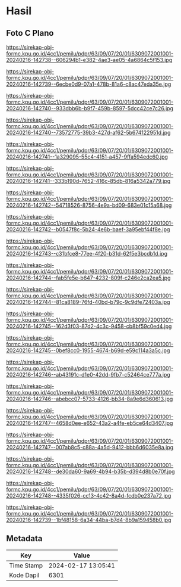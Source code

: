 # Hasil

## Foto C Plano

https://sirekap-obj-formc.kpu.go.id/4cc1/pemilu/pdpr/63/09/07/20/01/6309072001001-20240216-142738--606294b1-e382-4ae3-ae05-4a6864c5f153.jpg

https://sirekap-obj-formc.kpu.go.id/4cc1/pemilu/pdpr/63/09/07/20/01/6309072001001-20240216-142739--6ecbe0d9-07a1-478b-81a6-c8ac47eda35e.jpg

https://sirekap-obj-formc.kpu.go.id/4cc1/pemilu/pdpr/63/09/07/20/01/6309072001001-20240216-142740--933dbb6b-b9f7-459b-8597-5dcc42ce7c26.jpg

https://sirekap-obj-formc.kpu.go.id/4cc1/pemilu/pdpr/63/09/07/20/01/6309072001001-20240216-142740--73572775-39b3-427d-af62-5b674122951d.jpg

https://sirekap-obj-formc.kpu.go.id/4cc1/pemilu/pdpr/63/09/07/20/01/6309072001001-20240216-142741--1a329095-55c4-4151-a457-9ffa594edc60.jpg

https://sirekap-obj-formc.kpu.go.id/4cc1/pemilu/pdpr/63/09/07/20/01/6309072001001-20240216-142741--333b190d-7652-416c-85db-816a5342a779.jpg

https://sirekap-obj-formc.kpu.go.id/4cc1/pemilu/pdpr/63/09/07/20/01/6309072001001-20240216-142742--54718526-8756-4e9a-bd09-683e01c15a68.jpg

https://sirekap-obj-formc.kpu.go.id/4cc1/pemilu/pdpr/63/09/07/20/01/6309072001001-20240216-142742--b0547f8c-5b24-4e6b-baef-3a95ebf44f8e.jpg

https://sirekap-obj-formc.kpu.go.id/4cc1/pemilu/pdpr/63/09/07/20/01/6309072001001-20240216-142743--c31bfce8-77ee-4f20-b31d-62f5e3bcdb1d.jpg

https://sirekap-obj-formc.kpu.go.id/4cc1/pemilu/pdpr/63/09/07/20/01/6309072001001-20240216-142744--fab5fe5e-b647-4232-809f-c246e2ca2ea5.jpg

https://sirekap-obj-formc.kpu.go.id/4cc1/pemilu/pdpr/63/09/07/20/01/6309072001001-20240216-142744--81ca8189-76fd-40bd-b79c-9c9dfe72403a.jpg

https://sirekap-obj-formc.kpu.go.id/4cc1/pemilu/pdpr/63/09/07/20/01/6309072001001-20240216-142745--162d3f03-87d2-4c3c-9458-cb8bf59c0ed4.jpg

https://sirekap-obj-formc.kpu.go.id/4cc1/pemilu/pdpr/63/09/07/20/01/6309072001001-20240216-142745--0bef8cc0-1955-4674-b69d-e59c114a3a5c.jpg

https://sirekap-obj-formc.kpu.go.id/4cc1/pemilu/pdpr/63/09/07/20/01/6309072001001-20240216-142746--ab43191c-d1e0-42dd-9fb7-c52464ce777a.jpg

https://sirekap-obj-formc.kpu.go.id/4cc1/pemilu/pdpr/63/09/07/20/01/6309072001001-20240216-142746--abebcc07-5733-4126-bb34-8a9e6d360613.jpg

https://sirekap-obj-formc.kpu.go.id/4cc1/pemilu/pdpr/63/09/07/20/01/6309072001001-20240216-142747--4658d0ee-e652-43a2-a4fe-eb5ce64d3407.jpg

https://sirekap-obj-formc.kpu.go.id/4cc1/pemilu/pdpr/63/09/07/20/01/6309072001001-20240216-142747--007ab8c5-c88a-4a5d-9412-bbb6d6035e8a.jpg

https://sirekap-obj-formc.kpu.go.id/4cc1/pemilu/pdpr/63/09/07/20/01/6309072001001-20240216-142748--de30da60-9a69-4b94-b35b-d394d8b0e70f.jpg

https://sirekap-obj-formc.kpu.go.id/4cc1/pemilu/pdpr/63/09/07/20/01/6309072001001-20240216-142748--4335f026-cc13-4c42-8a4d-fcdb0e237a72.jpg

https://sirekap-obj-formc.kpu.go.id/4cc1/pemilu/pdpr/63/09/07/20/01/6309072001001-20240216-142739--1bf48158-6a34-44ba-b7d4-8b9a159458b0.jpg


## Metadata

| Key        | Value               |
| ---------- | ------------------- |
| Time Stamp | 2024-02-17 13:05:41 |
| Kode Dapil | 6301                |



